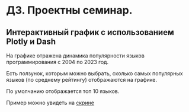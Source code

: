 # ДЗ. Проектны семинар.
## Интерактивный график с использованием **Plotly** и **Dash**

На графике отражена динамика популярности языков программирования с 2004 по 2023 год. 

Есть ползунок, которым можно выбрать, сколько самых популярных языков (по среднему рейтингу) отображаются на графике.

По умолчанию отображается топ 10 языков.

Пример можно увидеть на [скрине](./screenshot.png)